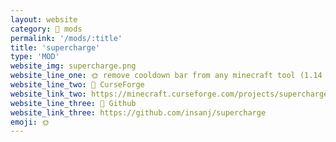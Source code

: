 ```yaml
---
layout: website
category: 👾 mods
permalink: '/mods/:title'
title: 'supercharge'
type: 'MOD'
website_img: supercharge.png
website_line_one: 🌞 remove cooldown bar from any minecraft tool (1.14 19w11b)
website_line_two: 🚀 CurseForge
website_link_two: https://minecraft.curseforge.com/projects/supercharge-fabric
website_line_three: 👾 Github
website_link_three: https://github.com/insanj/supercharge
emoji: 🌞
---
```

